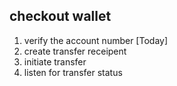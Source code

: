
## checkout wallet

1. verify the account number [Today]
2. create transfer receipent
3. initiate transfer
4. listen for transfer status
